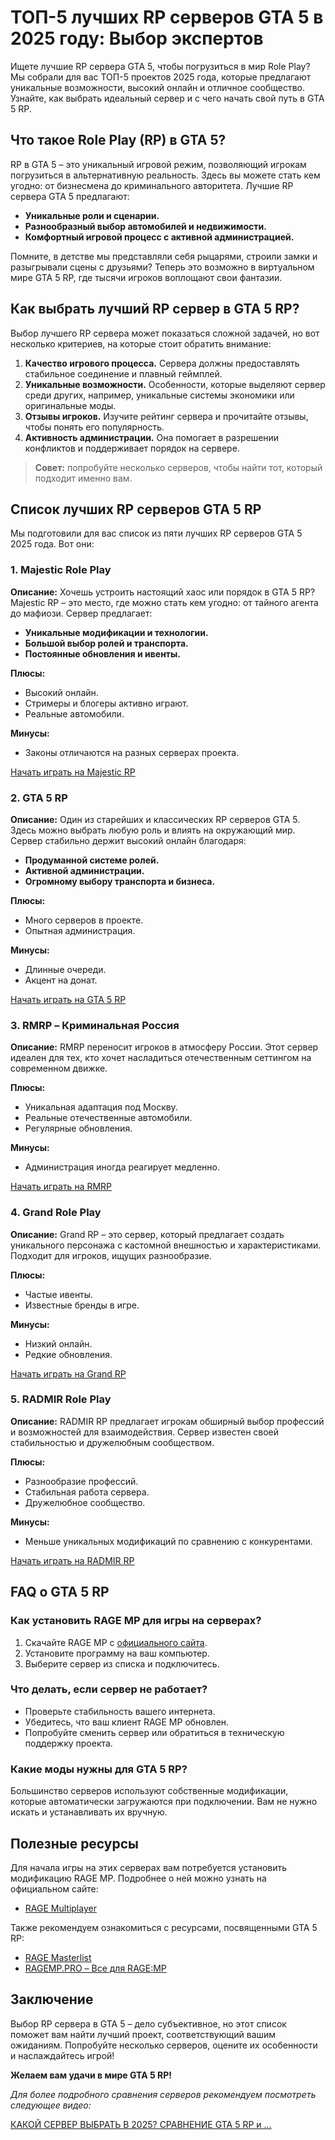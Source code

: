 # ТОП-5 лучших RP серверов GTA 5 в 2025 году: Выбор экспертов

Ищете лучшие RP сервера GTA 5, чтобы погрузиться в мир Role Play? Мы собрали для вас ТОП-5 проектов 2025 года, которые предлагают уникальные возможности, высокий онлайн и отличное сообщество. Узнайте, как выбрать идеальный сервер и с чего начать свой путь в GTA 5 RP.



## Что такое Role Play (RP) в GTA 5?

RP в GTA 5 – это уникальный игровой режим, позволяющий игрокам погрузиться в альтернативную реальность. Здесь вы можете стать кем угодно: от бизнесмена до криминального авторитета. Лучшие RP сервера GTA 5 предлагают:

- **Уникальные роли и сценарии.**
- **Разнообразный выбор автомобилей и недвижимости.**
- **Комфортный игровой процесс с активной администрацией.**

Помните, в детстве мы представляли себя рыцарями, строили замки и разыгрывали сцены с друзьями? Теперь это возможно в виртуальном мире GTA 5 RP, где тысячи игроков воплощают свои фантазии.



## Как выбрать лучший RP сервер в GTA 5 RP?

Выбор лучшего RP сервера может показаться сложной задачей, но вот несколько критериев, на которые стоит обратить внимание:

1. **Качество игрового процесса.** Сервера должны предоставлять стабильное соединение и плавный геймплей.
2. **Уникальные возможности.** Особенности, которые выделяют сервер среди других, например, уникальные системы экономики или оригинальные моды.
3. **Отзывы игроков.** Изучите рейтинг сервера и прочитайте отзывы, чтобы понять его популярность.
4. **Активность администрации.** Она помогает в разрешении конфликтов и поддерживает порядок на сервере.

> **Совет:** попробуйте несколько серверов, чтобы найти тот, который подходит именно вам.



## Список лучших RP серверов GTA 5 RP

Мы подготовили для вас список из пяти лучших RP серверов GTA 5 2025 года. Вот они:

### 1. **Majestic Role Play**

**Описание:**
Хочешь устроить настоящий хаос или порядок в GTA 5 RP? Majestic RP – это место, где можно стать кем угодно: от тайного агента до мафиози. Сервер предлагает:

- **Уникальные модификации и технологии.**
- **Большой выбор ролей и транспорта.**
- **Постоянные обновления и ивенты.**

**Плюсы:**

- Высокий онлайн.
- Стримеры и блогеры активно играют.
- Реальные автомобили.

**Минусы:**

- Законы отличаются на разных серверах проекта.

[Начать играть на Majestic RP](https://majestic-rp.ru/)



### 2. **GTA 5 RP**

**Описание:**
Один из старейших и классических RP серверов GTA 5. Здесь можно выбрать любую роль и влиять на окружающий мир. Сервер стабильно держит высокий онлайн благодаря:

- **Продуманной системе ролей.**
- **Активной администрации.**
- **Огромному выбору транспорта и бизнеса.**

**Плюсы:**

- Много серверов в проекте.
- Опытная администрация.

**Минусы:**

- Длинные очереди.
- Акцент на донат.

[Начать играть на GTA 5 RP](https://gta5rp.com/)



### 3. **RMRP – Криминальная Россия**

**Описание:**
RMRP переносит игроков в атмосферу России. Этот сервер идеален для тех, кто хочет насладиться отечественным сеттингом на современном движке.

**Плюсы:**

- Уникальная адаптация под Москву.
- Реальные отечественные автомобили.
- Регулярные обновления.

**Минусы:**

- Администрация иногда реагирует медленно.

[Начать играть на RMRP](https://rmrp.ru/)



### 4. **Grand Role Play**

**Описание:**
Grand RP – это сервер, который предлагает создать уникального персонажа с кастомной внешностью и характеристиками. Подходит для игроков, ищущих разнообразие.

**Плюсы:**

- Частые ивенты.
- Известные бренды в игре.

**Минусы:**

- Низкий онлайн.
- Редкие обновления.

[Начать играть на Grand RP](https://grand-rp.su/)



### 5. **RADMIR Role Play**

**Описание:**
RADMIR RP предлагает игрокам обширный выбор профессий и возможностей для взаимодействия. Сервер известен своей стабильностью и дружелюбным сообществом.

**Плюсы:**

- Разнообразие профессий.
- Стабильная работа сервера.
- Дружелюбное сообщество.

**Минусы:**

- Меньше уникальных модификаций по сравнению с конкурентами.

[Начать играть на RADMIR RP](https://radmir-rp.ru/)



## FAQ о GTA 5 RP

### Как установить RAGE MP для игры на серверах?
1. Скачайте RAGE MP с [официального сайта](https://rage.mp/).
2. Установите программу на ваш компьютер.
3. Выберите сервер из списка и подключитесь.

### Что делать, если сервер не работает?
- Проверьте стабильность вашего интернета.
- Убедитесь, что ваш клиент RAGE MP обновлен.
- Попробуйте сменить сервер или обратиться в техническую поддержку проекта.

### Какие моды нужны для GTA 5 RP?
Большинство серверов используют собственные модификации, которые автоматически загружаются при подключении. Вам не нужно искать и устанавливать их вручную.



## Полезные ресурсы

Для начала игры на этих серверах вам потребуется установить модификацию RAGE MP. Подробнее о ней можно узнать на официальном сайте:

- [RAGE Multiplayer](https://rage.mp/)

Также рекомендуем ознакомиться с ресурсами, посвященными GTA 5 RP:

- [RAGE Masterlist](https://rage.mp/masterlist/)
- [RAGEMP.PRO – Все для RAGE:MP](https://ragemp.pro/)



## Заключение

Выбор RP сервера в GTA 5 – дело субъективное, но этот список поможет вам найти лучший проект, соответствующий вашим ожиданиям. Попробуйте несколько серверов, оцените их особенности и наслаждайтесь игрой!

**Желаем вам удачи в мире GTA 5 RP!**



*Для более подробного сравнения серверов рекомендуем посмотреть следующее видео:*

[КАКОЙ СЕРВЕР ВЫБРАТЬ В 2025? СРАВНЕНИЕ GTA 5 RP и ...](https://www.youtube.com/watch?v=c9FZEpmBdc0&utm_source=chatgpt.com)

